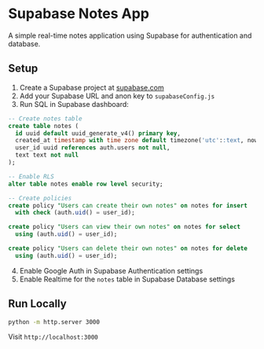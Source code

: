 # Supabase Notes App

A simple real-time notes application using Supabase for authentication and database.

## Setup

1. Create a Supabase project at [supabase.com](https://supabase.com)
2. Add your Supabase URL and anon key to `supabaseConfig.js`
3. Run SQL in Supabase dashboard:
```sql
-- Create notes table
create table notes (
  id uuid default uuid_generate_v4() primary key,
  created_at timestamp with time zone default timezone('utc'::text, now()) not null,
  user_id uuid references auth.users not null,
  text text not null
);

-- Enable RLS
alter table notes enable row level security;

-- Create policies
create policy "Users can create their own notes" on notes for insert
  with check (auth.uid() = user_id);

create policy "Users can view their own notes" on notes for select
  using (auth.uid() = user_id);

create policy "Users can delete their own notes" on notes for delete
  using (auth.uid() = user_id);
```

4. Enable Google Auth in Supabase Authentication settings
5. Enable Realtime for the `notes` table in Supabase Database settings

## Run Locally

```bash
python -m http.server 3000
```

Visit `http://localhost:3000`

